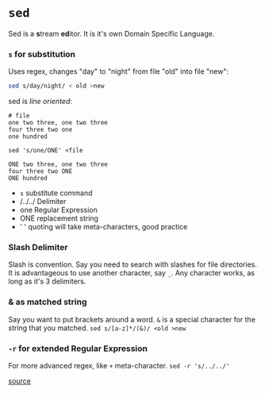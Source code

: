 # `sed`
Sed is a **s**tream **ed**itor. It is it's own Domain Specific Language.

### `s` for substitution
Uses regex, changes "day" to "night" from file "old" into file "new":
```sh
sed s/day/night/ < old >new
```

sed is *line oriented*:
```
# file
one two three, one two three
four three two one
one hundred

sed 's/one/ONE' <file

ONE two three, one two three
four three two ONE
ONE hundred
```

- `s` substitute command
- /../../ Delimiter
- one Regular Expression
- ONE replacement string
- ' ' quoting will take meta-characters, good practice

### Slash Delimiter
Slash is convention. Say you need to search with slashes for file directories. It is advantageous to use another character, say `_`. Any character works, as long as it's 3 delimiters.

### & as matched string
Say you want to put brackets around a word. `&` is a special character for the string that you matched. `sed s/[a-z]*/(&)/ <old >new`

### `-r` for extended Regular Expression
For more advanced regex, like `+` meta-character. `sed -r 's/../../'`


[source](http://www.grymoire.com/Unix/Sed.html)
